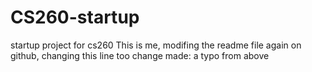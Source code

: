 # CS260-startup
startup project for cs260
This is me, modifing the readme file again on github, changing this line too
change made: a typo from above